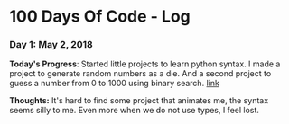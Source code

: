 # 100 Days Of Code - Log

### Day 1: May 2, 2018 

**Today's Progress**: Started little projects to learn python syntax. I made a project to generate random numbers as a die. And a second project to guess a number from 0 to 1000 using binary search. [link](https://github.com/PHBonifacio/100DaysOfCode/tree/master/R1-python/D1)

**Thoughts:** It's hard to find some project that animates me, the syntax seems silly to me. Even more when we do not use types, I feel lost.
